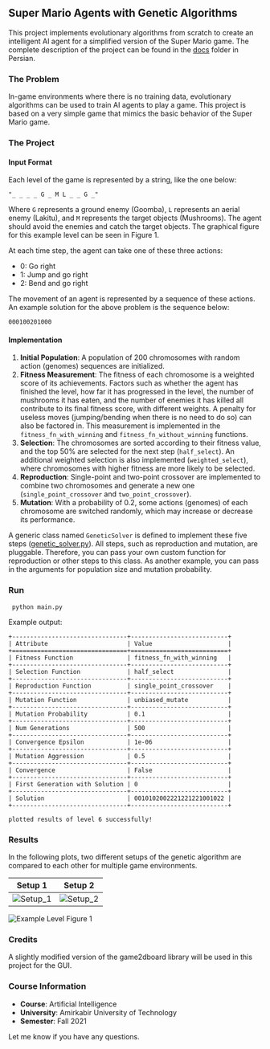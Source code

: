 ## Super Mario Agents with Genetic Algorithms

This project implements evolutionary algorithms from scratch to create an intelligent AI agent for a simplified version
of the Super Mario game. The complete description of the project can be found in the [docs](./docs) folder in Persian.

### The Problem

In-game environments where there is no training data, evolutionary algorithms can be used to train AI agents to play a
game. This project is based on a very simple game that mimics the basic behavior of the Super Mario game.

### The Project

#### Input Format

Each level of the game is represented by a string, like the one below:

```
"_ _ _ _ G _ M L _ _ G _"
```

Where `G` represents a ground enemy (Goomba), `L` represents an aerial enemy (Lakitu), and `M` represents the target
objects (Mushrooms). The agent should avoid the enemies and catch the target objects. The graphical figure for this
example level can be seen in Figure 1.

At each time step, the agent can take one of these three actions:

- 0: Go right
- 1: Jump and go right
- 2: Bend and go right

The movement of an agent is represented by a sequence of these actions. An example solution for the above problem is the
sequence below:

```
000100201000
```

#### Implementation

1. **Initial Population**: A population of 200 chromosomes with random action (genomes) sequences are initialized.
2. **Fitness Measurement**: The fitness of each chromosome is a weighted score of its achievements. Factors such as
   whether the agent has finished the level, how far it has progressed in the level, the number of mushrooms it has
   eaten, and the number of enemies it has killed all contribute to its final fitness score, with different weights. A
   penalty for useless moves (jumping/bending when there is no need to do so) can also be factored in. This measurement
   is implemented in the `fitness_fn_with_winning` and `fitness_fn_without_winning` functions.
3. **Selection**: The chromosomes are sorted according to their fitness value, and the top 50% are selected for the next
   step (`half_select`). An additional weighted selection is also implemented (`weighted_select`), where chromosomes
   with higher fitness are more likely to be selected.
4. **Reproduction**: Single-point and two-point crossover are implemented to combine two chromosomes and generate a new
   one (`single_point_crossover` and `two_point_crossover`).
5. **Mutation**: With a probability of 0.2, some actions (genomes) of each chromosome are switched randomly, which may
   increase or decrease its performance.

A generic class named `GeneticSolver` is defined to implement these five
steps ([genetic_solver.py](src/genetic_solver.py)). All steps, such as reproduction and
mutation, are pluggable. Therefore, you can pass your own custom function for reproduction or other steps to this class.
As another example, you can pass in the arguments for population size and mutation probability.

### Run

```  python main.py ```

Example output:

```
+--------------------------------+---------------------------+
| Attribute                      | Value                     |
+================================+===========================+
| Fitness Function               | fitness_fn_with_winning   |
+--------------------------------+---------------------------+
| Selection Function             | half_select               |
+--------------------------------+---------------------------+
| Reproduction Function          | single_point_crossover    |
+--------------------------------+---------------------------+
| Mutation Function              | unbiased_mutate           |
+--------------------------------+---------------------------+
| Mutation Probability           | 0.1                       |
+--------------------------------+---------------------------+
| Num Generations                | 500                       |
+--------------------------------+---------------------------+
| Convergence Epsilon            | 1e-06                     |
+--------------------------------+---------------------------+
| Mutation Aggression            | 0.5                       |
+--------------------------------+---------------------------+
| Convergence                    | False                     |
+--------------------------------+---------------------------+
| First Generation with Solution | 0                         |
+--------------------------------+---------------------------+
| Solution                       | 0010102002221221221001022 |
+--------------------------------+---------------------------+

plotted results of level 6 successfully!
```

### Results

In the following plots, two different setups of the genetic algorithm are compared to each other for multiple game
environments.

|              Setup 1               |              Setup 2               |
|:----------------------------------:|:----------------------------------:|
| ![Setup_1](docs/level9_setup1.png) | ![Setup_2](docs/level9_setup2.png) |

![Example Level](docs/example_level.png)
Figure 1

### Credits

A slightly modified version of the game2dboard library will be used in this project for the GUI.

### Course Information

- **Course**: Artificial Intelligence
- **University**: Amirkabir University of Technology
- **Semester**: Fall 2021

Let me know if you have any questions.
